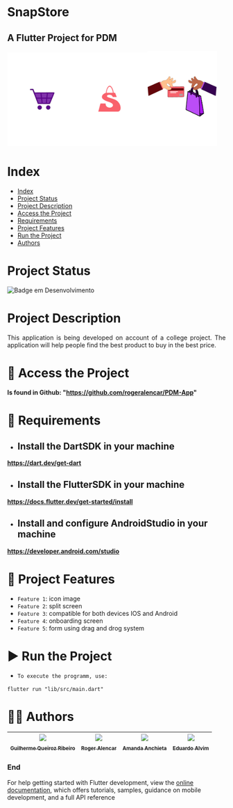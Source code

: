 SnapStore
====
## A Flutter Project for PDM

<p float="middle">
  <img src="lib/assets/images/snap_CARRINHO_GIF.gif" width="32%" /><img src="lib/assets/images/SNAP_LOGO.PNG.png" width="32%" /><img src="lib/assets/images/snap_MAO.SELL.BUY_GIF.gif" width="32%" />
</p>

# Index

* [Index](#index)
* [Project Status](#project-status)
* [Project Description](#project-description)
* [Access the Project](#-access-the-project)
* [Requirements](#-requirements)
* [Project Features](#-project-features)
* [Run the Project](#-run-the-project)
* [Authors](#-authors)

# Project Status

![Badge em Desenvolvimento](http://img.shields.io/static/v1?label=STATUS&message=EM%20DESENVOLVIMENTO&color=GREEN&style=for-the-badge)

# Project Description

<div style="text-align: justify"> This application is being developed on account of a college project. The application will help people find the best product to buy in the best price.</div>


# 📁 Access the Project

**Is found in Github: "https://github.com/rogeralencar/PDM-App"**

# 📝 Requirements

- ## Install the DartSDK in your machine

**https://dart.dev/get-dart**

- ## Install the FlutterSDK in your machine

**https://docs.flutter.dev/get-started/install**
 
- ## Install and configure AndroidStudio in your machine

**https://developer.android.com/studio**

# 🔨 Project Features

- `Feature 1`: icon image
- `Feature 2`: split screen
- `Feature 3`: compatible for both devices IOS and Android
- `Feature 4`: onboarding screen
- `Feature 5`: form using drag and drog system

# ▶ Run the Project

- `To execute the programm, use:`

```console
flutter run "lib/src/main.dart"
```

# 👨‍💻 Authors

| [<img src="https://avatars.githubusercontent.com/u/70274921?s=400&u=c1688d6fcd13223bfe1093c6d16b3b6b646545fe&v=4" width=115><br><sub>Guilherme Queiroz Ribeiro</sub>](https://github.com/Gui1111RIbeiro) | [<img src="https://avatars.githubusercontent.com/u/51916539?v=4" width=115><br><sub>Roger Alencar</sub>](https://github.com/rogeralencar) | [<img src="https://avatars.githubusercontent.com/u/79982195?v=4" width=115><br><sub>Amanda Anchieta</sub>](https://github.com/amandaxva) | [<img src="https://avatars.githubusercontent.com/u/62016520?v=4" width=115><br><sub>Eduardo Alvim</sub>](https://github.com/dudualvim)
| :---: | :---: | :---: | :---: |

### End

For help getting started with Flutter development, view the
[online documentation](https://docs.flutter.dev/), which offers tutorials,
samples, guidance on mobile development, and a full API reference
